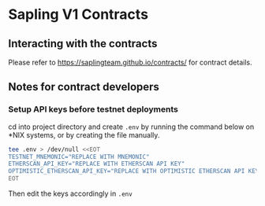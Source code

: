 # Sapling V1 Contracts

## Interacting with the contracts
Please refer to https://saplingteam.github.io/contracts/ for contract details.

## Notes for contract developers

### Setup API keys before testnet deployments
cd into project directory and create ```.env``` by running the command below on *NIX systems, or by creating the file manually.

```sh
tee .env > /dev/null <<EOT
TESTNET_MNEMONIC="REPLACE WITH MNEMONIC"
ETHERSCAN_API_KEY="REPLACE WITH ETHERSCAN API KEY"
OPTIMISTIC_ETHERSCAN_API_KEY="REPLACE WITH OPTIMISTIC ETHERSCAN API KEY"
EOT
```

Then edit the keys accordingly in `.env`
